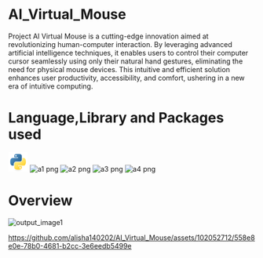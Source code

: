 # AI_Virtual_Mouse
Project AI Virtual Mouse is a cutting-edge innovation aimed at revolutionizing human-computer interaction. By leveraging advanced artificial intelligence techniques, it enables users to control their computer cursor seamlessly using only their natural hand gestures, eliminating the need for physical mouse devices. This intuitive and efficient solution enhances user productivity, accessibility, and comfort, ushering in a new era of intuitive computing.

# Language,Library and Packages  used
 <a href="https://www.python.org" target="_blank" rel="noreferrer"> <img src="https://raw.githubusercontent.com/devicons/devicon/master/icons/python/python-original.svg" alt="python" width="40" height="40"/></a>   ![a1 png](https://github.com/alisha140202/AI_Virtual_Mouse/assets/102052712/b5b83693-264d-4432-b1f0-0a796cd04b3f)   ![a2 png](https://github.com/alisha140202/AI_Virtual_Mouse/assets/102052712/da269e43-731f-4757-a95f-25f06cfe7031)   ![a3 png](https://github.com/alisha140202/AI_Virtual_Mouse/assets/102052712/5f77ec7b-5d25-41dd-aaed-bc1110ad81e6)   ![a4 png](https://github.com/alisha140202/AI_Virtual_Mouse/assets/102052712/8243d233-2ff0-47a2-a7fe-bc583ca37828)

# Overview
![output_image1](https://github.com/alisha140202/AI_Virtual_Mouse/assets/102052712/2428cae5-c256-449f-b2ad-f993ca15d9c4)

https://github.com/alisha140202/AI_Virtual_Mouse/assets/102052712/558e8e0e-78b0-4681-b2cc-3e6eedb5499e


